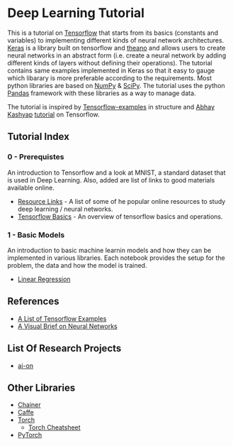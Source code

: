 # Deep Learning Tutorial
This is a tutorial on [Tensorflow](https://www.tensorflow.org/) that starts from its basics (constants and variables) to implementing different kinds of neural network architectures. [Keras](https://keras.io/) is a library built on tensorflow and [theano](http://deeplearning.net/software/theano/) and allows users to create neural networks in an abstract form (i.e. create a neural network by adding different kinds of layers without defining their operations). The tutorial contains same examples implemented in Keras so that it easy to gauge which libarary is more preferable according to the requirements. Most python libraries are based on [NumPy](http://www.numpy.org/) & [SciPy](https://www.scipy.org/). The tutorial uses the python [Pandas](http://pandas.pydata.org/) framework with these libraries as a way to manage data.

The tutorial is inspired by [Tensorflow-examples](https://github.com/aymericdamien/TensorFlow-Examples) in structure and [Abhay Kashyap](https://github.com/abhay1) [tutorial](https://github.com/abhay1/tf_rundown) on Tensorflow.

## Tutorial Index
### 0 - Prerequistes
An introduction to Tensorflow and a look at MNIST, a standard dataset that is used in Deep Learning. Also, added are list of links to good materials available online.
- [Resource Links](https://github.com/codehacken/DL-Tutorial/blob/master/Ch-0-Prerequisite/Resources.ipynb) - A list of some of he popular online resources to study deep learning / neural networks.
- [Tensorflow Basics](https://github.com/codehacken/DL-Tutorial/blob/master/Ch-0-Prerequisite/tf-basics.ipynb) - An overview of tensorflow basics and operations.

### 1 - Basic Models
An introduction to basic machine learnin models and how they can be implemented in various libraries. Each notebook provides the setup for the problem, the data and how the model is trained.
- [Linear Regression](https://github.com/codehacken/DL-Tutorial/blob/master/Ch-1-Basic-Models/Linear%20Regression.ipynb)

## References
- [A List of Tensorflow Examples](https://github.com/aymericdamien/TensorFlow-Examples)
- [A Visual Brief on Neural Networks](http://www.asimovinstitute.org/neural-network-zoo/?utm_source=mybridge&utm_medium=blog&utm_campaign=read_more)

## List Of Research Projects
- [ai-on](http://ai-on.org/projects/)

## Other Libraries
- [Chainer](https://chainer.org/)
- [Caffe](http://caffe.berkeleyvision.org/)
- [Torch](http://torch.ch/)
  - [Torch Cheatsheet](https://github.com/torch/torch7/wiki/Cheatsheet)
- [PyTorch](http://pytorch.org/)  
